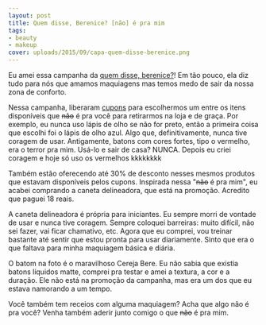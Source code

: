 ```yaml
---
layout: post
title: Quem disse, Berenice? [não] é pra mim
tags:
- beauty
- makeup
cover: uploads/2015/09/capa-quem-disse-berenice.png
---
```


Eu amei essa campanha da <a href="http://www.quemdisseberenice.com.br/home/">quem disse, berenice?</a>! Em tão pouco, ela diz tudo para nós que amamos maquiagens mas temos medo de sair da nossa zona de conforto.

Nessa campanha, liberaram <a href="http://www.quemdissebereniceepramim.com.br/">cupons</a> para escolhermos um entre os itens disponíveis que <del>não</del> é pra você para retirarmos na loja e de graça. Por exemplo, eu nunca uso lápis de olho se não for preto, então a primeira coisa que escolhi foi o lápis de olho azul. Algo que, definitivamente, nunca tive coragem de usar. Antigamente, batons com cores fortes, tipo o vermelho, era o terror pra mim. Usá-lo e sair de casa? NUNCA. Depois eu criei coragem e hoje só uso os vermelhos kkkkkkkk

Também estão oferecendo até 30% de desconto nesses mesmos produtos que estavam disponíveis pelos cupons. Inspirada nessa "<del>não</del> é pra mim", eu acabei comprando a caneta delineadora, que está na promoção. Acredito que paguei 18 reais.

A caneta delineadora é própria para iniciantes. Eu sempre morri de vontade de usar e nunca tive coragem. Sempre coloquei barreiras: muito difícil, não sei fazer, vai ficar chamativo, etc. Agora que eu comprei, vou treinar bastante até sentir que estou pronta para usar diariamente. Sinto que era o que faltava para minha maquiagem básica e diária.

O batom na foto é o maravilhoso Cereja Bere. Eu não sabia que existia batons líquidos matte, comprei pra testar e amei a textura, a cor e a duração. Ele não está na promoção da campanha, mas era um dos que eu estava namorando a um tempo.

Você também tem receios com alguma maquiagem? Acha que algo não é pra você? Venha também aderir junto comigo o que <del>não</del> é pra mim.
